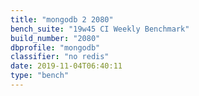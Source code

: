 ```yaml
---
title: "mongodb 2 2080"
bench_suite: "19w45 CI Weekly Benchmark"
build_number: "2080"
dbprofile: "mongodb"
classifier: "no redis"
date: 2019-11-04T06:40:11
type: "bench"
---
```

